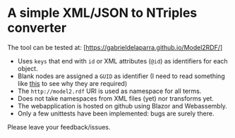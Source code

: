 # A simple XML/JSON to NTriples converter

The tool can be tested at: [https://gabrieldelaparra.github.io/Model2RDF/]

- Uses `keys` that end with `id` or XML attributes (`@id`) as identifiers for each object.
- Blank nodes are assigned a `GUID` as identifier (I need to read something like [this](http://www.aidanhogan.com/docs/blank_nodes_jws.pdf) to see why they are required)
- The `http://model2.rdf` URI is used as namespace for all terms.
- Does not take namespaces from XML files (yet) nor transforms yet.
- The webapplication is hosted on github using Blazor and Webassembly.
- Only a few unittests have been implemented: bugs are surely there.

Please leave your feedback/issues.
